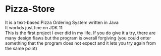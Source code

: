 # Pizza-Store
It is a text-based Pizza Ordering System written in Java  
It workds just fine on JDK 11   
This is the first project I ever did in my life. 
If you do give it a try, there are many design flaws but the program is overall forgiving (you could enter something that the program does not expect and it lets you try again from the same point)
